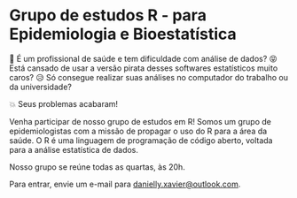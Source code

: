 # Grupo de estudos R - para Epidemiologia e Bioestatística

:hospital: É um profissional de saúde e tem dificuldade com análise de dados? 
:stuck_out_tongue_closed_eyes: Está cansado de usar a versão pirata desses softwares estatísticos muito caros? 
:disappointed_relieved: Só consegue realizar suas análises no computador do trabalho ou da universidade?

:boom: Seus problemas acabaram!

Venha participar de nosso grupo de estudos em R! 
Somos um grupo de epidemiologistas com a missão de propagar o uso do R para a área da saúde. 
O R é uma linguagem de programação de código aberto, voltada para a análise estatística de dados. 

Nosso grupo se reúne todas as quartas, às 20h. 

Para entrar, envie um e-mail para danielly.xavier@outlook.com.
